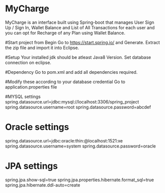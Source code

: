 # MyCharge
MyCharge is an interface built using Spring-boot that manages User Sign Up / Sign In, Wallet Balance and List of All Transactions for each user and you can opt for Recharge of any Plan using Wallet Balance. 

#Start project from Begin
Go to https://start.spring.io/ and Generate.
Extract the zip file and import it into Eclipse.

#Setup
Your installed jdk should be atleast Java8 Version.
Set database connection on eclipse.

#Dependency
Go to pom.xml and add all dependencies required.

#Modify these according to your database credential
Go to application.properties file

#MYSQL settings
spring.datasource.url=jdbc:mysql://localhost:3306/spring_project
spring.datasource.username=root
spring.datasource.password=abcdef

# Oracle settings
spring.datasource.url=jdbc:oracle:thin:@localhost:1521:xe
spring.datasource.username=system
spring.datasource.password=oracle

# JPA settings
spring.jpa.show-sql=true
spring.jpa.properties.hibernate.format_sql=true
spring.jpa.hibernate.ddl-auto=create

